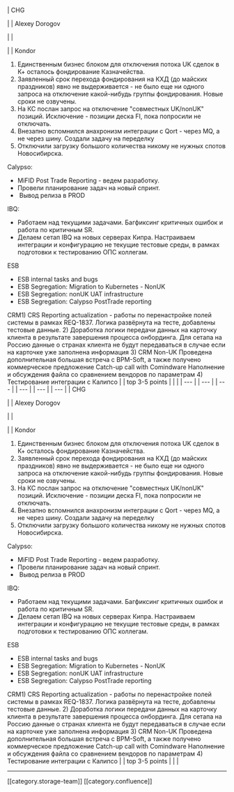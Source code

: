 





| CHG

 | 
| Alexey Dorogov

 | 
| 

 | 
| Kondor


1. Единственным бизнес блоком для отключения потока UK сделок в К+ осталось фондирование Казначейства.
1. Заявленный срок перехода фондирования на КХД (до майских праздников) явно не выдерживается - не было еще ни одного запроса на отключение какой-нибудь группы фондирования. Новые сроки не озвучены.
1. На КС послан запрос на отключение "совместных UK/nonUK" позиций. Исключение - позиции деска FI, пока попросили не отключать.
1. Внезапно вспомнился анахронизм интеграции с Qort - через MQ, а не через шину. Создали задачу на переделку
1. Отключили загрузку большого количества никому не нужных спотов Новосибирска.



Calypso:

<ul><li>MiFID Post Trade Reporting - ведем разработку.</li><li>Провели планирование задач на новый спринт.</li><li> Вывод релиза в PROD </li></ul>IBQ:

<ul><li>Работаем над текущими задачами. Багфиксинг критичных ошибок и работа по критичным SR.</li><li>Делаем сетап IBQ на новых серверах Кипра. Настраиваем интеграции и конфигурацию не текущие тестовые среды, в рамках подготовки к тестированию ОПС коллегам.</li></ul>ESB<ul><li>ESB internal tasks and bugs</li><li>ESB Segregation: Migration to Kubernetes - NonUK</li><li>ESB Segregation: nonUK UAT infrastructure</li><li>ESB Segregation: Calypso PostTrade reporting</li></ul>CRM1) CRS Reporting actualization - работы по перенастройке полей системы в рамках REQ-1837. Логика развёрнута на тесте, добавлены тестовые данные. 2) Доработка логики передачи данных на карточку клиента в результате завершения процесса онбординга. Для сетапа на Россию данные о странах клиента не будут передаваться в случае если на карточке уже заполнена информация 3) CRM Non-UK Проведена дополнительная большая встреча с BPM-Soft, а также получено коммерческое предложение Catch-up call with Comindware Наполнение и обсуждения файла со сравнением вендоров по параметрам 4) Тестирование интеграции с Калипсо | 
| top 3-5 points | 
|  | 
|  --- | 
|  --- | 
|  --- | 
|  --- | 
|  --- | 
|  --- | 
| CHG

 | 
| Alexey Dorogov

 | 
| 

 | 
| Kondor


1. Единственным бизнес блоком для отключения потока UK сделок в К+ осталось фондирование Казначейства.
1. Заявленный срок перехода фондирования на КХД (до майских праздников) явно не выдерживается - не было еще ни одного запроса на отключение какой-нибудь группы фондирования. Новые сроки не озвучены.
1. На КС послан запрос на отключение "совместных UK/nonUK" позиций. Исключение - позиции деска FI, пока попросили не отключать.
1. Внезапно вспомнился анахронизм интеграции с Qort - через MQ, а не через шину. Создали задачу на переделку
1. Отключили загрузку большого количества никому не нужных спотов Новосибирска.



Calypso:

<ul><li>MiFID Post Trade Reporting - ведем разработку.</li><li>Провели планирование задач на новый спринт.</li><li> Вывод релиза в PROD </li></ul>IBQ:

<ul><li>Работаем над текущими задачами. Багфиксинг критичных ошибок и работа по критичным SR.</li><li>Делаем сетап IBQ на новых серверах Кипра. Настраиваем интеграции и конфигурацию не текущие тестовые среды, в рамках подготовки к тестированию ОПС коллегам.</li></ul>ESB<ul><li>ESB internal tasks and bugs</li><li>ESB Segregation: Migration to Kubernetes - NonUK</li><li>ESB Segregation: nonUK UAT infrastructure</li><li>ESB Segregation: Calypso PostTrade reporting</li></ul>CRM1) CRS Reporting actualization - работы по перенастройке полей системы в рамках REQ-1837. Логика развёрнута на тесте, добавлены тестовые данные. 2) Доработка логики передачи данных на карточку клиента в результате завершения процесса онбординга. Для сетапа на Россию данные о странах клиента не будут передаваться в случае если на карточке уже заполнена информация 3) CRM Non-UK Проведена дополнительная большая встреча с BPM-Soft, а также получено коммерческое предложение Catch-up call with Comindware Наполнение и обсуждения файла со сравнением вендоров по параметрам 4) Тестирование интеграции с Калипсо | 
| top 3-5 points | 
|  | 







*****

[[category.storage-team]] 
[[category.confluence]] 

